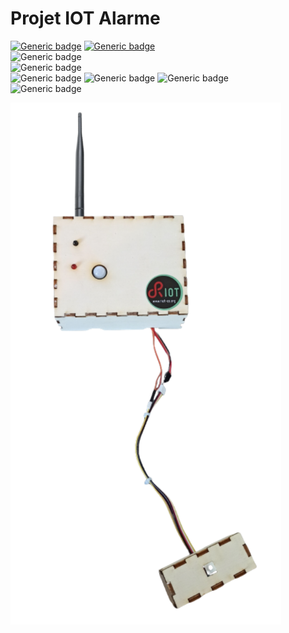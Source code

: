 # Projet IOT  Alarme  

[![Generic badge](https://img.shields.io/badge/Type-IOT-black.svg)]()
[![Generic badge](https://img.shields.io/badge/Développeur-2-black.svg)]()
<br/>
![Generic badge](https://img.shields.io/badge/Language-C-green.svg)
<br/>
![Generic badge](https://img.shields.io/badge/Based_on-LoRa_E5_Development_Kit-blue.svg)
<br/>
![Generic badge](https://img.shields.io/badge/Capteur-Flame-blue.svg)
![Generic badge](https://img.shields.io/badge/Capteur-Temperature-blue.svg)
![Generic badge](https://img.shields.io/badge/Capteur-Motion_Sensor-blue.svg)
<br/>
![Generic badge](https://img.shields.io/badge/Thanks_to-FabMSTIC-red.svg)


![alt text](Image/boite.png "Boite") 
